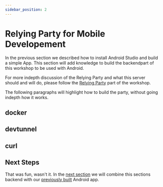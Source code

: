 ```yaml
---
sidebar_position: 2
---
```


# Relying Party for Mobile Developement

In the previous section we described how to install Android Studio and build a simple App. This section will add knowledge to build the backendpart of this workshop to be used with Android.

For more indepth discussion of the Relying Party and what this server should and will do, please follow the [Relying Party](/passkey-workshop/docs/category/relying-party) part of the workshop.

The following paragraphs will highlight how to build the party, without going indepth how it works.

## docker

## devtunnel

## curl

## Next Steps

That was fun, wasn't it. In the [next section](app-to-server.md) we will combine this sections backend with our [previously built](getting-started.md) Android app.
